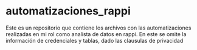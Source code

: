 # automatizaciones_rappi
Este es un repositorio que contiene los archivos con las automatizaciones realizadas en mi rol como analista de datos en rappi. En este se omite la información de credenciales y tablas, dado las clausulas de privacidad
